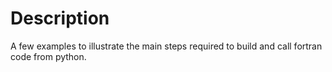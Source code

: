 # Description

A few examples to illustrate the main steps required to build and call fortran code from python.